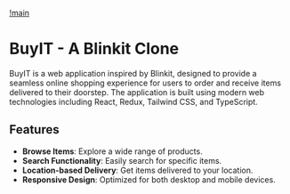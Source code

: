 [!main](buyit-git-1.png)

# BuyIT - A Blinkit Clone

BuyIT is a web application inspired by Blinkit, designed to provide a seamless online shopping experience for users to order and receive items delivered to their doorstep. The application is built using modern web technologies including React, Redux, Tailwind CSS, and TypeScript.

## Features

- **Browse Items**: Explore a wide range of products.
- **Search Functionality**: Easily search for specific items.
- **Location-based Delivery**: Get items delivered to your location.
- **Responsive Design**: Optimized for both desktop and mobile devices.
